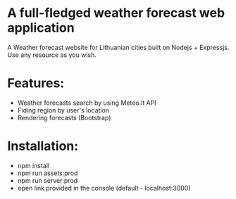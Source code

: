 # A full-fledged weather forecast web application
A Weather forecast website for Lithuanian cities built on Nodejs + Expressjs. Use any resource as you wish.
# Features:
- Weather forecasts search by using Meteo.lt API
- Fiding region by user's location
- Rendering forecasts (Bootstrap)
# Installation:
- npm install
- npm run assets:prod
- npm run server:prod
- open link provided in the console (default - localhost:3000)
